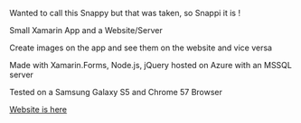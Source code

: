 Wanted to call this Snappy but that was taken, so Snappi it is !

Small Xamarin App and a Website/Server

Create images on the app and see them on the website and vice versa

Made with Xamarin.Forms, Node.js, jQuery hosted on Azure with an MSSQL server

Tested on a Samsung Galaxy S5 and Chrome 57 Browser

[Website is here](http://snappi.azurewebsites.net/)
